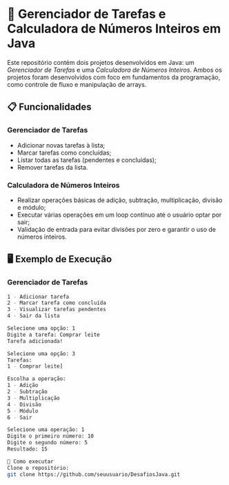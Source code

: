 # 🚀 Gerenciador de Tarefas e Calculadora de Números Inteiros em Java

Este repositório contém dois projetos desenvolvidos em Java: um *Gerenciador de Tarefas* e uma *Calculadora de Números Inteiros*. Ambos os projetos foram desenvolvidos com foco em fundamentos da programação, como controle de fluxo e manipulação de arrays.

## 📋 Funcionalidades

### Gerenciador de Tarefas
- Adicionar novas tarefas à lista;
- Marcar tarefas como concluídas;
- Listar todas as tarefas (pendentes e concluídas);
- Remover tarefas da lista.

### Calculadora de Números Inteiros
- Realizar operações básicas de adição, subtração, multiplicação, divisão e módulo;
- Executar várias operações em um loop contínuo até o usuário optar por sair;
- Validação de entrada para evitar divisões por zero e garantir o uso de números inteiros.

## 🖥️ Exemplo de Execução

### Gerenciador de Tarefas

```bash
1 - Adicionar tarefa
2 - Marcar tarefa como concluída
3 - Visualizar tarefas pendentes
4 - Sair da lista

Selecione uma opção: 1
Digite a tarefa: Comprar leite
Tarefa adicionada!

Selecione uma opção: 3
Tarefas:
1 - Comprar leite]

Escolha a operação:
1 - Adição
2 - Subtração
3 - Multiplicação
4 - Divisão
5 - Módulo
6 - Sair

Selecione uma operação: 1
Digite o primeiro número: 10
Digite o segundo número: 5
Resultado: 15

🔧 Como executar
Clone o repositório:
git clone https://github.com/seuusuario/DesafiosJava.git
